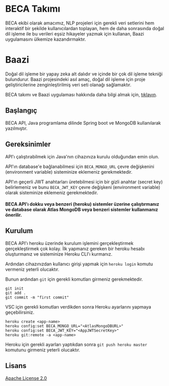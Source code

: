 # BECA Takımı

BECA ekibi olarak amacımız, NLP projeleri için gerekli veri setlerini hem interaktif bir şekilde kullanıcılardan toplayan, hem de daha sonrasında doğal dil işleme ile bu verileri eşsiz hikayeler yazmak için kullanan, Baazi uygulamasını ülkemize kazandırmaktır.

# Baazi

Doğal dil işleme bir yapay zeka alt dalıdır ve içinde bir çok dil işleme tekniği bulundurur. Baazi projesindeki asıl amaç, doğal dil işleme için proje geliştiricilerine zenginleştirilmiş veri seti olanağı sağlamaktır.

BECA takımı ve Baazi uygulaması hakkında daha bilgi almak için, [tıklayın](https://www.google.com/).

## Başlangıç

BECA API, Java programlama dilinde Spring boot ve MongoDB kullanılarak yazılmıştır.

## Gereksinimler

API'ı çalıştırabilmek için Java'nın cihazınıza kurulu olduğundan emin olun.

API'ın database'e bağlanabilmesi için ```BECA_MONGO_URL``` çevre değişkenini (environment variable) sisteminize eklemeniz gerekmektedir.

API'ın geçerli JWT anahtarları üretebilmesi için bir gizli anahtar (secret key) belirlemeniz ve bunu ```BECA_JWT_KEY``` çevre değişkeni (environment variable) olarak sisteminize eklemeniz gerekmektedir.

#### BECA API'ı dokku veya benzeri (heroku) sistemler üzerine çalıştırmanız ve database olarak Atlas MongoDB veya benzeri sistemler kullanmanız önerilir.

## Kurulum

BECA API'ı heroku üzerinde kurulum işlemini gerçekleştirmek gerçekleştirmek çok kolay. İlk yapmanız gereken bir heroku hesabı oluşturmanız ve sisteminize Heroku CLI'ı kurmanız.

Ardından cihazınızdan kullanıcı girişi yapmak için ```heroku login``` komutu vermeniz yeterli olucaktır.

Bunun ardından ```git``` için gerekli komutları girmeniz gerekmektedir.

```
git init
git add .
git commit -m "first commit"
```

VSC için gerekli komutları verdikden sonra Heroku ayarlarını yapmaya geçebilirsiniz.

```
heroku create <app-name>
heroku config:set BECA_MONGO_URL="<AtlasMongoDBURL>"
heroku config:set BECA_JWT_KEY="<AppJWTSecretKey>"
heroku git:remote -a <app-name>
```

Heroku için gerekli ayarları yaptıkdan sonra ```git push heroku master``` komutunu girmeniz yeterli olucaktır.

## Lisans
[Apache License 2.0](LICENSE)

